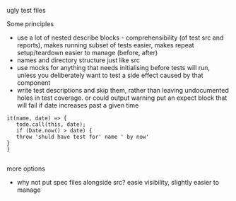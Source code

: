 ugly test files



Some principles

 - use a lot of nested describe blocks - comprehensibility (of test src and reports), makes running subset of tests easier, makes repeat setup/teardown easier to manage (before, after)
 - names and directory structure just like src
 - use mocks for anything that needs initialising before tests will run, unless you deliberately want to test a side effect caused by that component
 - write test descriptions and skip them, rather than leaving undocumented holes in test coverage. or could output warning put an expect block that will fail if date increases past a given time
 ```
it(name, date) => {
    todo.call(this, date);
    if (Date.now() > date) {
    throw 'shuld have test for' name ' by now'
}
}


 ```

more options
 - why not put spec files alongside src? easie visibility, slightly easier to manage
